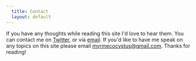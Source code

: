 ```yaml
---
  title: Contact
  layout: default
---
```


If you have any thoughts while reading this site I'd love to hear them. You can contact me on [Twitter][], or via [email][]. If you'd like to have me speak on any topics on this site please email <myrmecocystus@gmail.com>. Thanks for reading!

[twitter]: http://twitter.com/recology_
[email]: mailto:myrmecocystus@gmail.com
